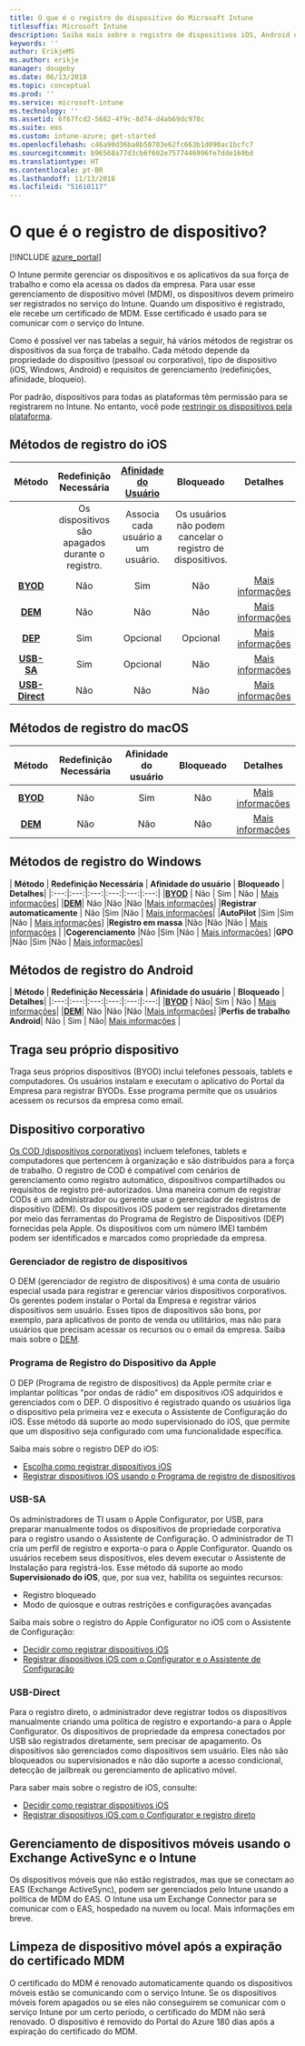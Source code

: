 ```yaml
---
title: O que é o registro do dispositivo do Microsoft Intune
titlesuffix: Microsoft Intune
description: Saiba mais sobre o registro de dispositivos iOS, Android e Windows.
keywords: ''
author: ErikjeMS
ms.author: erikje
manager: dougeby
ms.date: 06/13/2018
ms.topic: conceptual
ms.prod: ''
ms.service: microsoft-intune
ms.technology: ''
ms.assetid: 6f67fcd2-5682-4f9c-8d74-d4ab69dc978c
ms.suite: ems
ms.custom: intune-azure; get-started
ms.openlocfilehash: c46a90d36ba8b50703e62fc663b1d090ac1bcfc7
ms.sourcegitcommit: b96568a77d3cb6f602e7577446996fe7dde169bd
ms.translationtype: HT
ms.contentlocale: pt-BR
ms.lasthandoff: 11/13/2018
ms.locfileid: "51610117"
---
```

# <a name="what-is-device-enrollment"></a>O que é o registro de dispositivo?
[!INCLUDE [azure_portal](./includes/azure_portal.md)]

O Intune permite gerenciar os dispositivos e os aplicativos da sua força de trabalho e como ela acessa os dados da empresa. Para usar esse gerenciamento de dispositivo móvel (MDM), os dispositivos devem primeiro ser registrados no serviço do Intune. Quando um dispositivo é registrado, ele recebe um certificado de MDM. Esse certificado é usado para se comunicar com o serviço do Intune.

Como é possível ver nas tabelas a seguir, há vários métodos de registrar os dispositivos da sua força de trabalho. Cada método depende da propriedade do dispositivo (pessoal ou corporativo), tipo de dispositivo (iOS, Windows, Android) e requisitos de gerenciamento (redefinições, afinidade, bloqueio).

Por padrão, dispositivos para todas as plataformas têm permissão para se registrarem no Intune. No entanto, você pode [restringir os dispositivos pela plataforma](enrollment-restrictions-set.md#set-device-type-restrictions).

## <a name="ios-enrollment-methods"></a>Métodos de registro do iOS

| **Método** |  **Redefinição Necessária** |    [**Afinidade do Usuário**](device-enrollment-program-enroll-ios.md#create-an-apple-enrollment-profile) |   **Bloqueado** | **Detalhes** |
|:---:|:---:|:---:|:---:|:---:|
| | Os dispositivos são apagados durante o registro. |  Associa cada usuário a um usuário.| Os usuários não podem cancelar o registro de dispositivos.  | |
|**[BYOD](#bring-your-own-device)** | Não|   Sim |   Não | [Mais informações](./apple-mdm-push-certificate-get.md)|
|**[DEM](#device-enrollment-manager)**| Não |Não |Não  | [Mais informações](./device-enrollment-program-enroll-ios.md)|
|**[DEP](#apple-device-enrollment-program)**|   Sim |   Opcional |  Opcional|[Mais informações](./device-enrollment-program-enroll-ios.md)|
|**[USB-SA](#usb-sa)**| Sim |   Opcional |  Não| [Mais informações](./apple-configurator-setup-assistant-enroll-ios.md)|
|**[USB-Direct](#usb-direct)**| Não |    Não  | Não|[Mais informações](./apple-configurator-direct-enroll-ios.md)|

## <a name="macos-enrollment-methods"></a>Métodos de registro do macOS
| **Método** |  **Redefinição Necessária** |  **Afinidade do usuário** | **Bloqueado** | **Detalhes**|
|:---:|:---:|:---:|:---:|:---:|
|**[BYOD](#bring-your-own-device)** | Não| Sim | Não | [Mais informações](./macos-enroll.md)|
|**[DEM](#device-enrollment-manager)**| Não |Não |Não  | [Mais informações](./device-enrollment-manager-enroll.md)|


## <a name="windows-enrollment-methods"></a>Métodos de registro do Windows

| **Método** |  **Redefinição Necessária** |    **Afinidade do usuário**   |   **Bloqueado** | **Detalhes**|
|:---:|:---:|:---:|:---:|:---:|:---:|
|**[BYOD](#bring-your-own-device)** | Não |  Sim |   Não | [Mais informações](windows-enroll.md)|
|**[DEM](#device-enrollment-manager)**| Não |Não |Não  |[Mais informações](device-enrollment-manager-enroll.md)|
|**Registrar automaticamente** | Não |Sim |Não | [Mais informações](./windows-enroll.md#enable-windows-10-automatic-enrollment)|
|**AutoPilot** |Sim |Sim |Não | [Mais informações](enrollment-autopilot.md)]
|**Registro em massa** |Não |Não |Não | [Mais informações](./windows-bulk-enroll.md) |
|**Cogerenciamento** |Não |Sim |Não | [Mais informações](https://docs.microsoft.com/sccm/core/clients/manage/co-management-overview)]
|**GPO** |Não |Sim |Não | [Mais informações](https://docs.microsoft.com/windows/client-management/mdm/enroll-a-windows-10-device-automatically-using-group-policy)]


## <a name="android-enrollment-methods"></a>Métodos de registro do Android

| **Método** |  **Redefinição Necessária** |    **Afinidade do usuário**   |   **Bloqueado** | **Detalhes**|
|:---:|:---:|:---:|:---:|:---:|:---:|
|**[BYOD](#bring-your-own-device)** | Não|   Sim |   Não | [Mais informações](./android-enroll.md)|
|**[DEM](#device-enrollment-manager)**| Não |Não |Não  |[Mais informações](./device-enrollment-manager-enroll.md)|
|**Perfis de trabalho Android**| Não | Sim | Não| [Mais informações](./android-work-profile-enroll.md) |


## <a name="bring-your-own-device"></a>Traga seu próprio dispositivo
Traga seus próprios dispositivos (BYOD) inclui telefones pessoais, tablets e computadores. Os usuários instalam e executam o aplicativo do Portal da Empresa para registrar BYODs. Esse programa permite que os usuários acessem os recursos da empresa como email.

## <a name="corporate-owned-device"></a>Dispositivo corporativo
[Os COD (dispositivos corporativos)](corporate-identifiers-add.md) incluem telefones, tablets e computadores que pertencem à organização e são distribuídos para a força de trabalho. O registro de COD é compatível com cenários de gerenciamento como registro automático, dispositivos compartilhados ou requisitos de registro pré-autorizados. Uma maneira comum de registrar CODs é um administrador ou gerente usar o gerenciador de registros de dispositivo (DEM). Os dispositivos iOS podem ser registrados diretamente por meio das ferramentas do Programa de Registro de Dispositivos (DEP) fornecidas pela Apple. Os dispositivos com um número IMEI também podem ser identificados e marcados como propriedade da empresa.

### <a name="device-enrollment-manager"></a>Gerenciador de registro de dispositivos
O DEM (gerenciador de registro de dispositivos) é uma conta de usuário especial usada para registrar e gerenciar vários dispositivos corporativos. Os gerentes podem instalar o Portal da Empresa e registrar vários dispositivos sem usuário. Esses tipos de dispositivos são bons, por exemplo, para aplicativos de ponto de venda ou utilitários, mas não para usuários que precisam acessar os recursos ou o email da empresa. Saiba mais sobre o [DEM](./device-enrollment-manager-enroll.md). 

### <a name="apple-device-enrollment-program"></a>Programa de Registro do Dispositivo da Apple
O DEP (Programa de registro de dispositivos) da Apple permite criar e implantar políticas "por ondas de rádio" em dispositivos iOS adquiridos e gerenciados com o DEP. O dispositivo é registrado quando os usuários liga o dispositivo pela primeira vez e executa o Assistente de Configuração do iOS. Esse método dá suporte ao modo supervisionado do iOS, que permite que um dispositivo seja configurado com uma funcionalidade específica.

Saiba mais sobre o registro DEP do iOS:

- [Escolha como registrar dispositivos iOS](ios-enroll.md)
- [Registrar dispositivos iOS usando o Programa de registro de dispositivos](https://docs.microsoft.com/intune/device-restrictions-ios#device-enrollment-program)

### <a name="usb-sa"></a>USB-SA
Os administradores de TI usam o Apple Configurator, por USB, para preparar manualmente todos os dispositivos de propriedade corporativa para o registro usando o Assistente de Configuração. O administrador de TI cria um perfil de registro e exporta-o para o Apple Configurator. Quando os usuários recebem seus dispositivos, eles devem executar o Assistente de Instalação para registrá-los. Esse método dá suporte ao modo **Supervisionado do iOS**, que, por sua vez, habilita os seguintes recursos:
  - Registro bloqueado
  - Modo de quiosque e outras restrições e configurações avançadas

Saiba mais sobre o registro do Apple Configurator no iOS com o Assistente de Configuração:

- [Decidir como registrar dispositivos iOS](enrollment-method-choose-ios.md)
- [Registrar dispositivos iOS com o Configurator e o Assistente de Configuração](apple-configurator-setup-assistant-enroll-ios.md)

### <a name="usb-direct"></a>USB-Direct
Para o registro direto, o administrador deve registrar todos os dispositivos manualmente criando uma política de registro e exportando-a para o Apple Configurator. Os dispositivos de propriedade da empresa conectados por USB são registrados diretamente, sem precisar de apagamento. Os dispositivos são gerenciados como dispositivos sem usuário. Eles não são bloqueados ou supervisionados e não dão suporte a acesso condicional, detecção de jailbreak ou gerenciamento de aplicativo móvel.

Para saber mais sobre o registro de iOS, consulte:

- [Decidir como registrar dispositivos iOS](enrollment-method-choose-ios.md)
- [Registrar dispositivos iOS com o Configurator e registro direto](apple-configurator-direct-enroll-ios.md)

## <a name="mobile-device-management-with-exchange-activesync-and-intune"></a>Gerenciamento de dispositivos móveis usando o Exchange ActiveSync e o Intune
Os dispositivos móveis que não estão registrados, mas que se conectam ao EAS (Exchange ActiveSync), podem ser gerenciados pelo Intune usando a política de MDM do EAS. O Intune usa um Exchange Connector para se comunicar com o EAS, hospedado na nuvem ou local. Mais informações em breve.

## <a name="mobile-device-cleanup-after-mdm-certificate-expiration"></a>Limpeza de dispositivo móvel após a expiração do certificado MDM

O certificado do MDM é renovado automaticamente quando os dispositivos móveis estão se comunicando com o serviço Intune. Se os dispositivos móveis forem apagados ou se eles não conseguirem se comunicar com o serviço Intune por um certo período, o certificado do MDM não será renovado. O dispositivo é removido do Portal do Azure 180 dias após a expiração do certificado do MDM.
